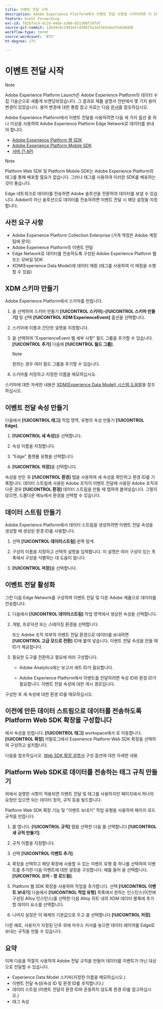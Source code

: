 ```yaml
---
title: 이벤트 전달 시작
description: Adobe Experience Platform에서 이벤트 전달 사용을 시작하려면 이 단계별 자습서를 따르십시오.
feature: Event Forwarding
exl-id: f82bfac9-dc2d-44de-a308-651300f107df
source-git-commit: 12bd4c6c1993afc438b75a3e5163ebe2fe8a8dd0
workflow-type: tm+mt
source-wordcount: '873'
ht-degree: 27%

---
```


# 이벤트 전달 시작

>[!NOTE]
>
>Adobe Experience Platform Launch은 Adobe Experience Platform의 데이터 수집 기술군으로 새롭게 브랜딩되었습니다. 그 결과로 제품 설명서 전반에서 몇 가지 용어 변경이 있었습니다. 용어 변경에 대한 통합 참고 자료는 다음 [문서](../../term-updates.md)를 참조하십시오.

Adobe Experience Platform에서 이벤트 전달을 사용하려면 다음 세 가지 옵션 중 하나 이상을 사용하여 Adobe Experience Platform Edge Network로 데이터를 보내야 합니다.

* [Adobe Experience Platform 웹 SDK](../../extensions/client/web-sdk/overview.md)
* [Adobe Experience Platform Mobile SDK](https://sdkdocs.com)
* [서버 간 API](https://experienceleague.adobe.com/docs/audience-manager/user-guide/api-and-sdk-code/dcs/dcs-apis/dcs-s2s.html?lang=en)

>[!NOTE]
>Platform Web SDK 및 Platform Mobile SDK는 Adobe Experience Platform의 태그를 통해 배포할 필요가 없습니다. 그러나 태그를 사용하여 이러한 SDK를 배포하는 것이 좋습니다.

Edge 네트워크로 데이터를 전송하면 Adobe 솔루션을 전환하여 데이터를 보낼 수 있습니다. Adobe이 아닌 솔루션으로 데이터를 전송하려면 이벤트 전달 시 해당 설정을 지정합니다.

## 사전 요구 사항

* Adobe Experience Platform Collection Enterprise (가격 책정은 Adobe 계정 팀에 문의)
* Adobe Experience Platform의 이벤트 전달
* Edge Network로 데이터를 전송하도록 구성된 Adobe Experience Platform 웹 또는 모바일 SDK
* XDM(Experience Data Model)에 데이터 매핑 (태그를 사용하여 이 매핑을 수행할 수 있음)

## XDM 스키마 만들기

Adobe Experience Platform에서 스키마를 만듭니다.

1. 을 선택하여 스키마 만들기 **[!UICONTROL 스키마]**>**[!UICONTROL 스키마 만들기]** 및 선택 **[!UICONTROL XDM ExperienceEvent]** 옵션을 선택합니다.

1. 스키마에 이름과 간단한 설명을 지정합니다.

1. 을 선택하여 &quot;ExperienceEvent 웹 세부 사항&quot; 필드 그룹을 추가할 수 있습니다. **[!UICONTROL 추가]** 다음에 **[!UICONTROL 필드 그룹]**.

   >[!NOTE]
   >
   >원하는 경우 여러 필드 그룹을 추가할 수 있습니다.

1. 스키마를 저장하고 지정한 이름을 메모하십시오.

스키마에 대한 자세한 내용은 [XDM(Experience Data Model) 시스템 도움말](https://experienceleague.adobe.com/docs/experience-platform/xdm/home.html?lang=ko-KR)을 참조하십시오.

## 이벤트 전달 속성 만들기

다음에서 **[!UICONTROL 태그]** 작업 영역, 유형의 속성 만들기 **[!UICONTROL Edge]**.

1. **[!UICONTROL 새 속성]**&#x200B;을 선택합니다.

1. 속성 이름을 지정합니다.

1. &quot;Edge&quot; 플랫폼 유형을 선택합니다.

1. **[!UICONTROL 저장]**&#x200B;을 선택합니다.

속성을 만든 후 **[!UICONTROL 환경]** 탭을 사용하여 새 속성을 확인하고 환경 ID를 기록합니다. 데이터 스트림에 사용된 Adobe 조직이 이벤트 전달에 사용된 Adobe 조직과 다른 경우 **[!UICONTROL 환경]** 데이터 스트림을 만들 때 탭하여 붙여넣습니다. 그렇지 않으면, 드롭다운 메뉴에서 환경을 선택할 수 있습니다.

## 데이터 스트림 만들기

Adobe Experience Platform에서 데이터 스트림을 생성하려면 이벤트 전달 속성을 생성할 때 생성된 환경 ID를 사용합니다.

1. 선택 **[!UICONTROL 데이터스트림]** 왼쪽 탐색.

1. 구성의 이름을 지정하고 선택적 설명을 입력합니다.
이 설명은 여러 구성이 있는 목록에서 구성을 식별하는 데 도움이 됩니다.

1. **[!UICONTROL 저장]**&#x200B;을 선택합니다.

## 이벤트 전달 활성화

그런 다음 Edge Network를 구성하여 이벤트 전달 및 다른 Adobe 제품으로 데이터를 전송합니다.

1. 다음에서 **[!UICONTROL 데이터스트림]** 작업 영역에서 생성한 속성을 선택합니다.

1. 개발, 프로덕션 또는 스테이징 환경을 선택합니다.

   또는 Adobe 조직 외부의 이벤트 전달 환경으로 데이터를 보내려면 **[!UICONTROL 고급 모드로 전환]** ID에 붙여 넣습니다. 이벤트 전달 속성을 만들 때 ID가 제공됩니다.

1. 필요한 도구를 전환하고 필요에 따라 구성합니다.

   * Adobe Analytics에는 보고서 세트 ID가 필요합니다.

   * Adobe Experience Platform에서 이벤트를 전달하려면 속성 ID와 환경 ID가 필요합니다. 이벤트 전달 속성에 대한 게시 경로입니다.

구성한 후 새 속성에 대한 환경 ID를 메모하십시오.

## 이전에 만든 데이터 스트림으로 데이터를 전송하도록 Platform Web SDK 확장을 구성합니다

에서 속성을 만듭니다. **[!UICONTROL 태그]** workspace에서 로 이동합니다. **[!UICONTROL 확장]** 카탈로그에서 Experience Platform Web SDK 확장을 선택하여 구성하고 설치합니다.

다음을 참조하십시오. [Web SDK 확장 설명서](../../extensions/client/web-sdk/overview.md) 구성 옵션에 대한 자세한 내용.

## Platform Web SDK로 데이터를 전송하는 태그 규칙 만들기

위에서 설명한 사항이 적용되면 이벤트 전달 및 태그를 사용하지만 페이지에서 하나의 요청만 있으면 되는 데이터 정의, 규칙 등을 빌드합니다.

Platform Web SDK 확장 기능 및 &quot;이벤트 보내기&quot; 작업 유형을 사용하여 페이지 로드 규칙을 만듭니다.

1. 를 엽니다. **[!UICONTROL 규칙]** 탭을 선택한 다음 를 선택합니다 **[!UICONTROL 새 규칙 만들기]**.

1. 규칙 이름을 지정합니다.

1. 선택 **[!UICONTROL 이벤트 추가]**.

1. 확장을 선택하고 해당 확장에 사용할 수 있는 이벤트 유형 중 하나를 선택하여 이벤트를 추가한 다음 이벤트에 대한 설정을 구성합니다. 예를 들어 을 선택합니다. **[!UICONTROL 코어 - 창 로드됨]**.

1. Platform 웹 SDK 확장을 사용하여 작업을 추가합니다. 선택 **[!UICONTROL 이벤트 보내기]** 다음에서 **[!UICONTROL 작업 유형]** 목록에서 원하는 인스턴스(이전에 구성된 Alloy 인스턴스)를 선택한 다음 Alloy 히트 내의 XDM 데이터 블록에 추가할 데이터 요소를 선택합니다.

1. 나머지 설정은 이 예제의 기본값으로 두고 을 선택합니다 **[!UICONTROL 저장]**.

다른 예로, 사용자가 지정된 단추 위에 마우스 커서를 놓으면 데이터 레이어를 Edge로 보내는 규칙을 만들 수 있습니다.

## 요약

이제 다음을 적절히 사용하여 Adobe 전달 규칙을 만들어 데이터를 이벤트가 아닌 대상으로 전달할 수 있습니다.

* Experience Data Model 스키마(지정한 이름을 메모하십시오.)
* 이벤트 전달 속성(속성 ID 및 환경 ID를 추적합니다.)
* 데이터 스트림 (이벤트 전달의 환경 ID와 혼동하지 않도록 환경 ID를 참고하십시오.)
* 태그 속성

